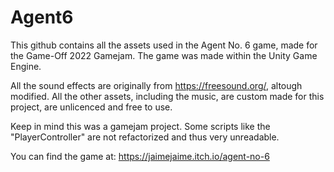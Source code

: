 # Agent6

This github contains all the assets used in the Agent No. 6 game, made for the Game-Off 2022 Gamejam. The game was made within the Unity Game Engine. 

All the sound effects are originally from https://freesound.org/, altough modified. All the other assets, including the music, are custom made for this project, are unlicenced and free to use.

Keep in mind this was a gamejam project. Some scripts like the "PlayerController" are not refactorized and thus very unreadable.

You can find the game at: https://jaimejaime.itch.io/agent-no-6
